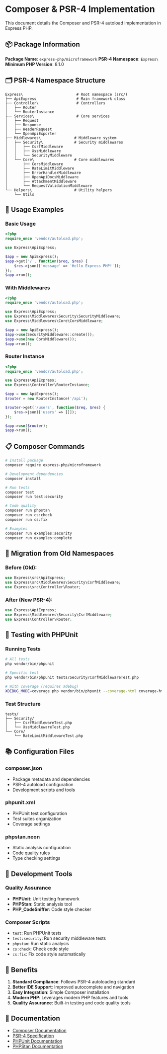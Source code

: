 # Composer & PSR-4 Implementation

This document details the Composer and PSR-4 autoload implementation in Express PHP.

## 📦 Package Information

**Package Name**: `express-php/microframework`
**PSR-4 Namespace**: `Express\`
**Minimum PHP Version**: 8.1.0

## 🗂️ PSR-4 Namespace Structure

```
Express\                        # Root namespace (src/)
├── ApiExpress                  # Main framework class
├── Controller\                 # Controllers
│   ├── Router
│   └── RouterInstance
├── Services\                   # Core services
│   ├── Request
│   ├── Response
│   ├── HeaderRequest
│   └── OpenApiExporter
├── Middlewares\               # Middleware system
│   ├── Security\              # Security middlewares
│   │   ├── CsrfMiddleware
│   │   ├── XssMiddleware
│   │   └── SecurityMiddleware
│   └── Core\                  # Core middlewares
│       ├── CorsMiddleware
│       ├── RateLimitMiddleware
│       ├── ErrorHandlerMiddleware
│       ├── OpenApiDocsMiddleware
│       ├── AttachmentMiddleware
│       └── RequestValidationMiddleware
└── Helpers\                   # Utility helpers
    └── Utils
```

## 🚀 Usage Examples

### Basic Usage
```php
<?php
require_once 'vendor/autoload.php';

use Express\ApiExpress;

$app = new ApiExpress();
$app->get('/', function($req, $res) {
    $res->json(['message' => 'Hello Express PHP!']);
});
$app->run();
```

### With Middlewares
```php
<?php
require_once 'vendor/autoload.php';

use Express\ApiExpress;
use Express\Middlewares\Security\SecurityMiddleware;
use Express\Middlewares\Core\CorsMiddleware;

$app = new ApiExpress();
$app->use(SecurityMiddleware::create());
$app->use(new CorsMiddleware());
$app->run();
```

### Router Instance
```php
<?php
require_once 'vendor/autoload.php';

use Express\ApiExpress;
use Express\Controller\RouterInstance;

$app = new ApiExpress();
$router = new RouterInstance('/api');

$router->get('/users', function($req, $res) {
    $res->json(['users' => []]);
});

$app->use($router);
$app->run();
```

## 📋 Composer Commands

```bash
# Install package
composer require express-php/microframework

# Development dependencies
composer install

# Run tests
composer test
composer run test:security

# Code quality
composer run phpstan
composer run cs:check
composer run cs:fix

# Examples
composer run examples:security
composer run examples:complete
```

## 🔄 Migration from Old Namespaces

### Before (Old):
```php
use Express\src\ApiExpress;
use Express\src\Middlewares\Security\CsrfMiddleware;
use Express\src\Controller\Router;
```

### After (New PSR-4):
```php
use Express\ApiExpress;
use Express\Middlewares\Security\CsrfMiddleware;
use Express\Controller\Router;
```

## 🧪 Testing with PHPUnit

### Running Tests
```bash
# All tests
php vendor/bin/phpunit

# Specific test
php vendor/bin/phpunit tests/Security/CsrfMiddlewareTest.php

# With coverage (requires Xdebug)
XDEBUG_MODE=coverage php vendor/bin/phpunit --coverage-html coverage-html
```

### Test Structure
```
tests/
├── Security/
│   ├── CsrfMiddlewareTest.php
│   └── XssMiddlewareTest.php
└── Core/
    └── RateLimitMiddlewareTest.php
```

## 📚 Configuration Files

### composer.json
- Package metadata and dependencies
- PSR-4 autoload configuration
- Development scripts and tools

### phpunit.xml
- PHPUnit test configuration
- Test suites organization
- Coverage settings

### phpstan.neon
- Static analysis configuration
- Code quality rules
- Type checking settings

## 🔧 Development Tools

### Quality Assurance
- **PHPUnit**: Unit testing framework
- **PHPStan**: Static analysis tool
- **PHP_CodeSniffer**: Code style checker

### Composer Scripts
- `test`: Run PHPUnit tests
- `test:security`: Run security middleware tests
- `phpstan`: Run static analysis
- `cs:check`: Check code style
- `cs:fix`: Fix code style automatically

## 🌟 Benefits

1. **Standard Compliance**: Follows PSR-4 autoloading standard
2. **Better IDE Support**: Improved autocomplete and navigation
3. **Easy Integration**: Simple Composer installation
4. **Modern PHP**: Leverages modern PHP features and tools
5. **Quality Assurance**: Built-in testing and code quality tools

## 📖 Documentation

- [Composer Documentation](https://getcomposer.org/doc/)
- [PSR-4 Specification](https://www.php-fig.org/psr/psr-4/)
- [PHPUnit Documentation](https://phpunit.de/documentation.html)
- [PHPStan Documentation](https://phpstan.org/user-guide/getting-started)
